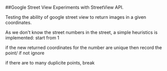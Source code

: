 ##Google Street View
Experiments with StreetView API.

Testing the ability of google street view to return images in a given coordinates.

As we don't know the street numbers in the street, a simple heuristics is implemented:
start from 1

if the new returned coordinates for the number are unique then record the point/ if not ignore

if there are to many duplicite points, break
